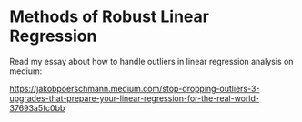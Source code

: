 # Methods of Robust Linear Regression
 
Read my essay about how to handle outliers in linear regression analysis on medium:

https://jakobpoerschmann.medium.com/stop-dropping-outliers-3-upgrades-that-prepare-your-linear-regression-for-the-real-world-37693a5fc0bb